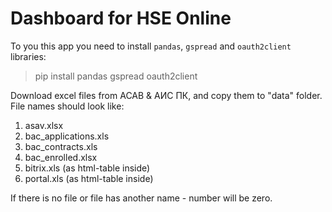 # Dashboard for HSE Online

To you this app you need to install `pandas`, `gspread` and `oauth2client` libraries:
> pip install pandas gspread oauth2client

Download excel files from АСАВ & АИС ПК, and copy them to "data" folder. File names should look like:
1. asav.xlsx
2. bac_applications.xls
3. bac_contracts.xls
4. bac_enrolled.xlsx
5. bitrix.xls (as html-table inside)
6. portal.xls (as html-table inside)

If there is no file or file has another name - number will be zero.
